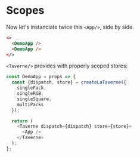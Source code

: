 # Scopes

Now let's instanciate twice this `<App/>`, side by side.

```html
<>
  <DemoApp />
  <DemoApp />
</>
```

`<Taverne/>` provides with properly scoped stores:

```js
const DemoApp = props => {
  const {dispatch, store} = createLaTaverne({
    singlePack,
    singleRGB,
    singleSquare,
    multiPacks
  });

  return (
    <Taverne dispatch={dispatch} store={store}>
      <App />
    </Taverne>
  );
};
```
